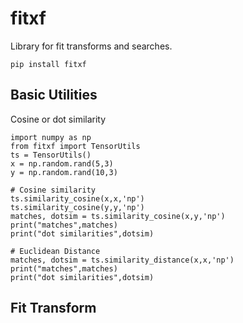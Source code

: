 # fitxf

Library for fit transforms and searches.

```
pip install fitxf
```

## Basic Utilities

Cosine or dot similarity
```
import numpy as np
from fitxf import TensorUtils
ts = TensorUtils()
x = np.random.rand(5,3)
y = np.random.rand(10,3)

# Cosine similarity
ts.similarity_cosine(x,x,'np')
ts.similarity_cosine(y,y,'np')
matches, dotsim = ts.similarity_cosine(x,y,'np')
print("matches",matches)
print("dot similarities",dotsim)

# Euclidean Distance
matches, dotsim = ts.similarity_distance(x,x,'np')
print("matches",matches)
print("dot similarities",dotsim)
```

## Fit Transform

